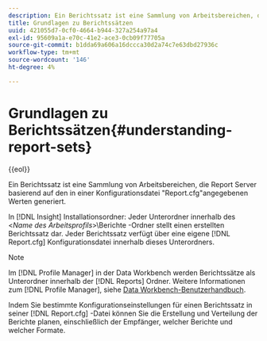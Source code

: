 ```yaml
---
description: Ein Berichtssatz ist eine Sammlung von Arbeitsbereichen, die Report Server basierend auf den in einer Konfigurationsdatei "Report.cfg"angegebenen Werten generiert.
title: Grundlagen zu Berichtssätzen
uuid: 421055d7-0cf0-4664-b944-327a254a97a4
exl-id: 95609a1a-e70c-41e2-ace3-0cb09f77705a
source-git-commit: b1dda69a606a16dccca30d2a74c7e63dbd27936c
workflow-type: tm+mt
source-wordcount: '146'
ht-degree: 4%

---
```


# Grundlagen zu Berichtssätzen{#understanding-report-sets}

{{eol}}

Ein Berichtssatz ist eine Sammlung von Arbeitsbereichen, die Report Server basierend auf den in einer Konfigurationsdatei &quot;Report.cfg&quot;angegebenen Werten generiert.

In [!DNL Insight] Installationsordner: Jeder Unterordner innerhalb des &lt;*Name des Arbeitsprofils*>\Berichte -Ordner stellt einen erstellten Berichtssatz dar. Jeder Berichtssatz verfügt über eine eigene [!DNL Report.cfg] Konfigurationsdatei innerhalb dieses Unterordners.

>[!NOTE]
>
>Im [!DNL Profile Manager] in der Data Workbench werden Berichtssätze als Unterordner innerhalb der [!DNL Reports] Ordner. Weitere Informationen zum [!DNL Profile Manager], siehe [Data Workbench-Benutzerhandbuch](https://experienceleague.adobe.com/docs/data-workbench/using/home.html#Data_Workbench_Help).

Indem Sie bestimmte Konfigurationseinstellungen für einen Berichtssatz in seiner [!DNL Report.cfg] -Datei können Sie die Erstellung und Verteilung der Berichte planen, einschließlich der Empfänger, welcher Berichte und welcher Formate.

